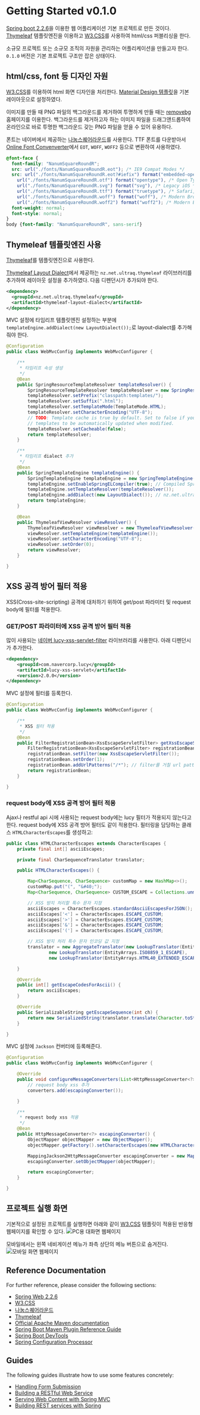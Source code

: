 # Getting Started v0.1.0
[Spring boot 2.2.6][springboot]을 이용한 웹 어플리케이션 기본 프로젝트로 만든 것이다.
[Thymeleaf][thymeleaf] 템플릿엔진을 이용하고 [W3.CSS][w3css]를 사용하여 html/css 퍼블리싱을 한다.

소규모 프로젝트 또는 소규모 조직의 자원을 관리하는 어플리케이션을 만들고자 한다.
`0.1.0` 버전은 기본 프로젝트 구조만 잡은 상태이다.

## html/css, font 등 디자인 자원
[W3.CSS][w3css]를 이용하여 html 화면 디자인을 처리한다.
[Material Design 템플릿](https://www.w3schools.com/w3css/tryw3css_examples_material.htm)을 기본 레이아웃으로 설정하였다.

이미지를 만들 때 PNG 파일의 백그라운드를 제거하여 투명하게 만들 때는 [removebg](https://www.remove.bg/) 홈페이지를 이용한다.
백그라운드를 제거하고자 하는 이미지 파일을 드래그앤드롭하여 온라인으로 바로 투명한 백그라운드 갖는 PNG 파일을 얻을 수 있어 유용하다.

폰트는 네이버에서 제공하는 [나눔스퀘어라운드][naverfont]를 사용한다.
TTF 폰트를 다운받아서 [Online Font Convenverter][fontconverter]에서 `EOT`, `WOFF`, `WOFF2` 등으로 변환하여 사용하였다.
```css
@font-face {
  font-family: "NanumSquareRoundR";
  src: url("./fonts/NanumSquareRoundR.eot"); /* IE9 Compat Modes */
  src: url("./fonts/NanumSquareRoundR.eot?#iefix") format("embedded-opentype"), /* IE6-IE8 */
    url("./fonts/NanumSquareRoundR.otf") format("opentype"), /* Open Type Font */
    url("./fonts/NanumSquareRoundR.svg") format("svg"), /* Legacy iOS */
    url("./fonts/NanumSquareRoundR.ttf") format("truetype"), /* Safari, Android, iOS */
    url("./fonts/NanumSquareRoundR.woff") format("woff"), /* Modern Browsers */
    url("./fonts/NanumSquareRoundR.woff2") format("woff2"); /* Modern Browsers */
  font-weight: normal;
  font-style: normal;
}
body {font-family: "NanumSquareRoundR", sans-serif}
```

## Thymeleaf 템플릿엔진 사용
[Thymeleaf][thymeleaf]를 템플릿엔진으로 사용한다.

[Thymeleaf Layout Dialect][thymeleaflayoutdialect]에서 제공하는 `nz.net.ultraq.thymeleaf` 라이브러리를 추가하여 레이아웃 설정을 추가하였다.
다음 디펜던시가 추가되야 한다.
```xml
<dependency>
  <groupId>nz.net.ultraq.thymeleaf</groupId>
  <artifactId>thymeleaf-layout-dialect</artifactId>
</dependency>
```

MVC 설정에 타임리프 템플릿엔진 설정하는 부분에 `templateEngine.addDialect(new LayoutDialect());`로 layout-dialect를 추가해줘야 한다.
```java
@Configuration
public class WebMvcConfig implements WebMvcConfigurer {

	/**
	 * 타임리프 속성 생성
	 */
	@Bean
	public SpringResourceTemplateResolver templateResolver() {
		SpringResourceTemplateResolver templateResolver = new SpringResourceTemplateResolver();
		templateResolver.setPrefix("classpath:templates/");
		templateResolver.setSuffix(".html");
		templateResolver.setTemplateMode(TemplateMode.HTML);
		templateResolver.setCharacterEncoding("UTF-8");
		// TODO: Template cache is true by default. Set to false if you want
		// templates to be automatically updated when modified.
		templateResolver.setCacheable(false);
		return templateResolver;
	}

	/**
	 * 타임리프 dialect 추가
	 */
	@Bean
	public SpringTemplateEngine templateEngine() {
		SpringTemplateEngine templateEngine = new SpringTemplateEngine();
		templateEngine.setEnableSpringELCompiler(true); // Compiled SpringEL should speed up executions
		templateEngine.setTemplateResolver(templateResolver());
		templateEngine.addDialect(new LayoutDialect()); // nz.net.ultraq.thymeleaf 레이아웃 관리 추가
		return templateEngine;
	}

	@Bean
	public ThymeleafViewResolver viewResolver() {
		ThymeleafViewResolver viewResolver = new ThymeleafViewResolver();
		viewResolver.setTemplateEngine(templateEngine());
		viewResolver.setCharacterEncoding("UTF-8");
		viewResolver.setOrder(0);
		return viewResolver;
	}

}
```

## XSS 공격 방어 필터 적용
XSS(Cross-site-scripting) 공격에 대처하기 위하여 get/post 파라미터 및 request body에 필터를 적용한다.

### GET/POST 파라미터에 XSS 공격 방어 필터 적용
많이 사용되는 [네이버 lucy-xss-servlet-filter][lucyxssservletfilter] 라이브러리를 사용한다.
아래 디펜던시가 추가한다.
```xml
<dependency>
	<groupId>com.navercorp.lucy</groupId>
	<artifactId>lucy-xss-servlet</artifactId>
	<version>2.0.0</version>
</dependency>
```

MVC 설정에 필터를 등록한다.
```java
@Configuration
public class WebMvcConfig implements WebMvcConfigurer {

	/**
	 * XSS 필터 적용
	 */
	@Bean
	public FilterRegistrationBean<XssEscapeServletFilter> getXssEscapeServletFilterRegistrationBean() {
		FilterRegistrationBean<XssEscapeServletFilter> registrationBean = new FilterRegistrationBean<XssEscapeServletFilter>();
		registrationBean.setFilter(new XssEscapeServletFilter());
		registrationBean.setOrder(1);
		registrationBean.addUrlPatterns("/*"); // filter를 거칠 url patterns
		return registrationBean;
	}

}
```

### request body에 XSS 공격 방어 필터 적용
Ajax나 restful api 시에 사용되는 request body에는 lucy 필터가 적용되지 않는다고 한다.
request body에 XSS 공격 방어 필터도 같이 적용한다.
필터링을 담당하는 클래스 `HTMLCharacterEscapes`를 생성하고: 
```java
public class HTMLCharacterEscapes extends CharacterEscapes {
	private final int[] asciiEscapes;

	private final CharSequenceTranslator translator;

	public HTMLCharacterEscapes() {

		Map<CharSequence, CharSequence> customMap = new HashMap<>();
		customMap.put("(", "&#40;");
		Map<CharSequence, CharSequence> CUSTOM_ESCAPE = Collections.unmodifiableMap(customMap);

		// XSS 방지 처리할 특수 문자 지정
		asciiEscapes = CharacterEscapes.standardAsciiEscapesForJSON();
		asciiEscapes['<'] = CharacterEscapes.ESCAPE_CUSTOM;
		asciiEscapes['>'] = CharacterEscapes.ESCAPE_CUSTOM;
		asciiEscapes['&'] = CharacterEscapes.ESCAPE_CUSTOM;
		asciiEscapes['('] = CharacterEscapes.ESCAPE_CUSTOM;

		// XSS 방지 처리 특수 문자 인코딩 값 지정
		translator = new AggregateTranslator(new LookupTranslator(EntityArrays.BASIC_ESCAPE), // <, >, &, " 는 여기에 포함됨
				new LookupTranslator(EntityArrays.ISO8859_1_ESCAPE),
				new LookupTranslator(EntityArrays.HTML40_EXTENDED_ESCAPE), new LookupTranslator(CUSTOM_ESCAPE));

	}

	@Override
	public int[] getEscapeCodesForAscii() {
		return asciiEscapes;
	}

	@Override
	public SerializableString getEscapeSequence(int ch) {
		return new SerializedString(translator.translate(Character.toString((char) ch)));
	}

}
```

MVC 설정에 `Jackson` 컨버터에 등록해준다.
```java
@Configuration
public class WebMvcConfig implements WebMvcConfigurer {

	@Override
	public void configureMessageConverters(List<HttpMessageConverter<?>> converters) {
		// request body xss 추가
		converters.add(escapingConverter());

	}

	/**
	 * request body xss 적용
	 */
	@Bean
	public HttpMessageConverter<?> escapingConverter() {
		ObjectMapper objectMapper = new ObjectMapper();
		objectMapper.getFactory().setCharacterEscapes(new HTMLCharacterEscapes());

		MappingJackson2HttpMessageConverter escapingConverter = new MappingJackson2HttpMessageConverter();
		escapingConverter.setObjectMapper(objectMapper);

		return escapingConverter;
	}

}
```

## 프로젝트 실행 화면
기본적으로 설정된 프로젝트를 실행하면 아래와 같이 [W3.CSS][w3css] 템플릿이 적용된 반응형 웹페이지를 확인할 수 있다.
![PC용 대화면 웹페이지](https://github.com/appaga/springmvc/blob/master/appagapm/docs/v0.1.0home.png?raw=true "PC용 큰화면")

모바일에서는 왼쪽 네비게이션 메뉴가 좌측 상단의 메뉴 버튼으로 숨겨진다.
![모바일 화면 웹페이지](https://github.com/appaga/springmvc/blob/master/appagapm/docs/v0.1.0mobile.png?raw=true "모바일 화면")

## Reference Documentation
For further reference, please consider the following sections:

* [Spring Web 2.2.6][springboot]
* [W3.CSS][w3css]
* [나눔스퀘어라운드][naverfont]
* [Thymeleaf][thymeleaf]
* [Official Apache Maven documentation](https://maven.apache.org/guides/index.html)
* [Spring Boot Maven Plugin Reference Guide](https://docs.spring.io/spring-boot/docs/2.2.6.RELEASE/maven-plugin/)
* [Spring Boot DevTools](https://docs.spring.io/spring-boot/docs/2.2.6.RELEASE/reference/htmlsingle/#using-boot-devtools)
* [Spring Configuration Processor](https://docs.spring.io/spring-boot/docs/2.2.6.RELEASE/reference/htmlsingle/#configuration-metadata-annotation-processor)

## Guides
The following guides illustrate how to use some features concretely:

* [Handling Form Submission](https://spring.io/guides/gs/handling-form-submission/)
* [Building a RESTful Web Service](https://spring.io/guides/gs/rest-service/)
* [Serving Web Content with Spring MVC](https://spring.io/guides/gs/serving-web-content/)
* [Building REST services with Spring](https://spring.io/guides/tutorials/bookmarks/)

[springboot]: https://docs.spring.io/spring-boot/docs/2.2.6.RELEASE/reference/htmlsingle/#boot-features-developing-web-applications "Spring Web 2.2.6"
[thymeleaf]: https://docs.spring.io/spring-boot/docs/2.2.6.RELEASE/reference/htmlsingle/#boot-features-spring-mvc-template-engines "Thymeleaf"
[thymeleaflayoutdialect]: https://github.com/ultraq/thymeleaf-layout-dialect "Thymeleaf Layout Dialect"
[w3css]: https://www.w3schools.com/w3css/default.asp "W3.CSS"
[naverfont]: https://hangeul.naver.com/2017/nanum "네이버 한글한글아름답게"
[fontconverter]: https://www.font-converter.net "Online Font Converter / Web Font Generator"
[lucyxssservletfilter]: https://github.com/naver/lucy-xss-servlet-filter "lucy-xss-servlet-filter"